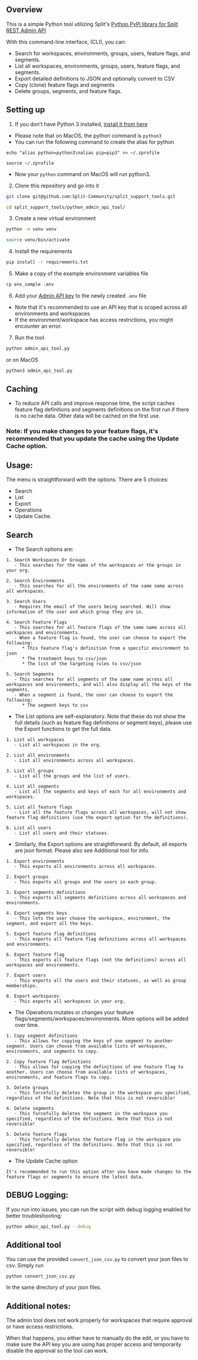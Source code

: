## Overview

This is a simple Python tool utilizing Split's [Python PyPi library for Split REST Admin API](https://help.split.io/hc/en-us/articles/4412331052685-Python-PyPi-library-for-Split-REST-Admin-API)

With this command-line interface, (CLI), you can:
   - Search for workspaces, environments, groups, users, feature flags, and segments.
   - List all workspaces, environments, groups, users, feature flags, and segments.
   - Export detailed definitions to JSON and optionally convert to CSV
   - Copy (clone) feature flags and segments
   - Delete groups, segments, and feature flags.

## Setting up

1. If you don’t have Python 3 installed, [install it from here](https://www.python.org/downloads/)
- Please note that on MacOS, the python command is `python3`
- You can run the following command to create the alias for python
```
echo "alias python=python3\nalias pip=pip3" >> ~/.zprofile

source ~/.zprofile
```
- Now your `python` command on MacOS will run python3.

2. Clone this repository and go into it

```bash
git clone git@github.com:Split-Community/split_support_tools.git

cd split_support_tools/python_admin_api_tool/
```

3. Create a new virtual environment

```bash
python -m venv venv

source venv/bin/activate
```

4. Install the requirements

```bash
pip install -r requirements.txt
```

5. Make a copy of the example environment variables file

```bash
cp env_sample .env
```

6. Add your [Admin API key](https://help.split.io/hc/en-us/articles/360019916211-API-keys#adding-admin-api-keys) to the newly created `.env` file
- Note that it's recommended to use an API key that is scoped across all environments and workspaces
- If the environment/workspace has access restrictions, you might encounter an error.

7. Run the tool

```bash
python admin_api_tool.py
```
or on MacOS

```bash
python3 admin_api_tool.py
```

## Caching
- To reduce API calls and improve response time, the script caches feature flag definitions and segments definitions on the first run if there is no cache data. Other data will be cached on the first use.

### Note: If you make changes to your feature flags, it's recommended that you update the cache using the Update Cache option.

## Usage:
The menu is straightforward with the options. There are 5 choices: 
- Search
- List
- Export
- Operations
- Update Cache.

## Search
- The Search options are:

```
1. Search Workspaces Or Groups
   - This searches for the name of the workspaces or the groups in your org.

2. Search Environments
   - This searches for all the environments of the same name across all workspaces.

3. Search Users
   - Requires the email of the users being searched. Will show information of the user and which group they are in.

4. Search Feature Flags
   - This searches for all feature flags of the same name across all workspaces and environments.
   - When a feature flag is found, the user can choose to export the following:
      * This feature flag's definition from a specific environment to json
      * The treatment keys to csv/json
      * The list of the targeting rules to csv/json

5. Search Segments
   - This searches for all segments of the same name across all workspaces and environments, and will also display all the keys of the segments.
   - When a segment is found, the user can choose to export the following:
      * The segment keys to csv
```

- The List options are self-explanatory. Note that these do not show the full details (such as feature flag definitions or segment keys), please use the Export functions to get the full data.

```
1. List all workspaces
   - List all workspaces in the org.

2. List all environments
   - List all environments across all workspaces.

3. List all groups
   - List all the groups and the list of users.

4. List all segments
   - List all the segments and keys of each for all environments and workspaces.

5. List all feature flags
   - List all the feature flags across all workspaces, will not show feature flag definitions (use the export option for the definitions).

6. List all users
   - List all users and their statuses.
```

- Similarly, the Export options are straightforward. By default, all exports are json format. Please also see Additional tool for info.

```
1. Export environments
   - This exports all environments across all workspaces.

2. Export groups
   - This exports all groups and the users in each group.

3. Export segments definitions
   - This exports all segments definitions across all workspaces and environments.

4. Export segments keys
   - This lets the user choose the workspace, environment, the segment, and export all the keys.

5. Export feature flag definitions
   - This exports all feature flag definitions across all workspaces and environments.

6. Export feature flag
   - This exports all feature flags (not the definitions) across all workspaces and environments.

7. Export users
   - This exports all the users and their statuses, as well as group memberships.

8. Export workspaces
   - This exports all workspaces in your org.
```

- The Operations mutates or changes your feature flags/segments/workspaces/environments. More options will be added over time.

```
1. Copy segment definitions
   - This allows for copying the keys of one segment to another segment. Users can choose from available lists of workspaces, environments, and segments to copy.

2. Copy feature flag definitions
   - This allows for copying the definitions of one feature flag to another. Users can choose from available lists of workspaces, environments, and feature flags to copy.

3. Delete groups
   - This forcefully deletes the group in the workspace you specified, regardless of the definitions. Note that this is not reversible!

4. Delete segments
   - This forcefully deletes the segment in the workspace you specified, regardless of the definitions. Note that this is not reversible!

5. Delete feature flags
   - This forcefully deletes the feature flag in the workspace you specified, regardless of the definitions. Note that this is not reversible!
```

- The Update Cache option

```
It's recommended to run this option after you have made changes to the feature flags or segments to ensure the latest data.
```

## DEBUG Logging:
If you run into issues, you can run the script with debug logging enabled for better troubleshooting:

```bash
python admin_api_tool.py --debug
```

## Additional tool
You can use the provided `convert_json_csv.py` to convert your json files to csv. Simply run

```
python convert_json_csv.py
```
In the same directory of your json files.

## Additional notes:
The admin tool does not work properly for workspaces that require approval or have access restrictions.


When that happens, you either have to manually do the edit, or you have to make sure the API key you are using has proper access and temporarily disable the approval so the tool can work.